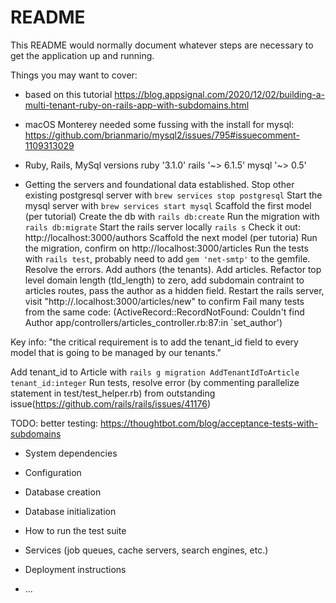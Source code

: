 # README

This README would normally document whatever steps are necessary to get the
application up and running.

Things you may want to cover:

* based on this tutorial
https://blog.appsignal.com/2020/12/02/building-a-multi-tenant-ruby-on-rails-app-with-subdomains.html

* macOS Monterey
needed some fussing with the install for mysql: https://github.com/brianmario/mysql2/issues/795#issuecomment-1109313029

* Ruby, Rails, MySql versions
ruby '3.1.0'
rails '~> 6.1.5'
mysql '~> 0.5'

* Getting the servers and foundational data established.
Stop other existing postgresql server with `brew services stop postgresql`
Start the mysql server with `brew services start mysql`
Scaffold the first model (per tutorial)
Create the db with `rails db:create`
Run the migration with `rails db:migrate`
Start the rails server locally `rails s`
Check it out: http://localhost:3000/authors
Scaffold the next model (per tutoria)
Run the migration, confirm on http://localhost:3000/articles
Run the tests with `rails test`, probably need to add `gem 'net-smtp'` to the gemfile.
Resolve the errors.
Add authors (the tenants). 
Add articles.
Refactor top level domain length (tld_length) to zero, add subdomain contraint to articles routes, pass the author as a hidden field.
Restart the rails server, visit "http://<subdomain>.localhost:3000/articles/new" to confirm
Fail many tests from the same code:  (ActiveRecord::RecordNotFound: Couldn't find Author
app/controllers/articles_controller.rb:87:in `set_author')

Key info:  "the critical requirement is to add the tenant_id field to every model that is going to be managed by our tenants."

Add tenant_id to Article with `rails g migration AddTenantIdToArticle tenant_id:integer`
Run tests, resolve error (by commenting parallelize statement in test/test_helper.rb) from outstanding issue(https://github.com/rails/rails/issues/41176)

TODO:  better testing:   https://thoughtbot.com/blog/acceptance-tests-with-subdomains


* System dependencies

* Configuration

* Database creation

* Database initialization

* How to run the test suite

* Services (job queues, cache servers, search engines, etc.)

* Deployment instructions

* ...
